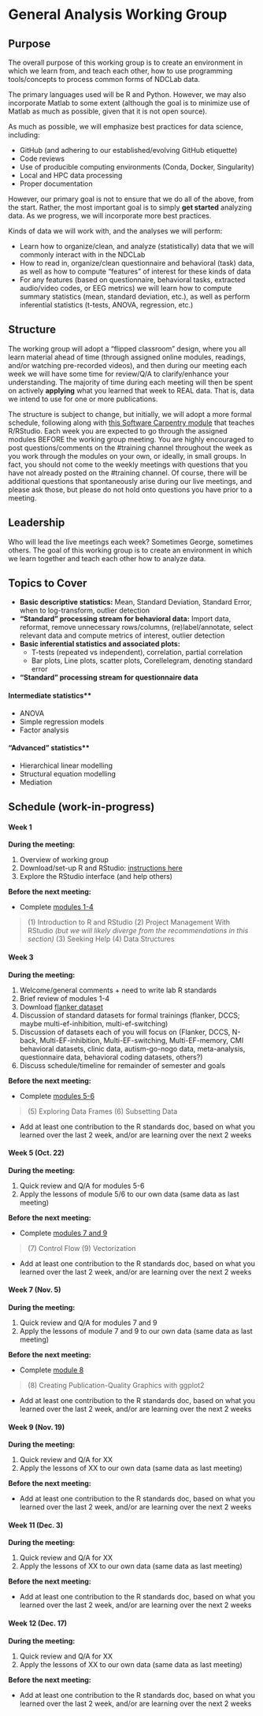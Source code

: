 # General Analysis Working Group
 
## Purpose
 
The overall purpose of this working group is to create an environment in which we learn from, and teach each other, how to use programming tools/concepts to process common forms of NDCLab data.
 
The primary languages used will be R and Python. However, we may also incorporate Matlab to some extent (although the goal is to minimize use of Matlab as much as possible, given that it is not open source).
 
As much as possible, we will emphasize best practices for data science, including:
 
* GitHub (and adhering to our established/evolving GitHub etiquette)
* Code reviews
* Use of producible computing environments (Conda, Docker, Singularity)
* Local and HPC data processing
* Proper documentation
 
However, our primary goal is not to ensure that we do all of the above, from the start. Rather, the most important goal is to simply **get started** analyzing data. As we progress, we will incorporate more best practices.
 
Kinds of data we will work with, and the analyses we will perform:
 
* Learn how to organize/clean, and analyze (statistically) data that we will commonly interact with in the NDCLab
* How to read in, organize/clean questionnaire and behavioral (task) data, as well as how to compute “features” of interest for these kinds of data
* For any features (based on questionnaire, behavioral tasks, extracted audio/video codes, or EEG metrics) we will learn how to compute summary statistics (mean, standard deviation, etc.), as well as perform inferential statistics (t-tests, ANOVA, regression, etc.)
 

## Structure
 
The working group will adopt a “flipped classroom” design, where you all learn material ahead of time (through assigned online modules, readings, and/or watching pre-recorded videos), and then during our meeting each week we will have some time for review/Q/A to clarify/enhance your understanding. The majority of time during each meeting will then be spent on actively **applying** what you learned that week to REAL data. That is, data we intend to use for one or more publications.
 
The structure is subject to change, but initially, we will adopt a more formal schedule, following along with [this Software Carpentry module](https://swcarpentry.github.io/r-novice-gapminder/) that teaches R/RStudio. Each week you are expected to go through the assigned modules BEFORE the working group meeting. You are highly encouraged to post questions/comments on the #training channel throughout the week as you work through the modules on your own, or ideally, in small groups. In fact, you should not come to the weekly meetings with questions that you have not already posted on the #training channel. Of course, there will be additional questions that spontaneously arise during our live meetings, and please ask those, but please do not hold onto questions you have prior to a meeting.
 

## Leadership
 
Who will lead the live meetings each week? Sometimes George, sometimes others. The goal of this working group is to create an environment in which we learn together and teach each other how to analyze data.
 
## Topics to Cover
* **Basic descriptive statistics:** Mean, Standard Deviation, Standard Error, when to log-transform, outlier detection
* **“Standard” processing stream for behavioral data:** Import data, reformat, remove unnecessary rows/columns, (re)label/annotate, select relevant data and compute metrics of interest, outlier detection
* **Basic inferential statistics and associated plots:**
    * T-tests (repeated vs independent), correlation, partial correlation
    * Bar plots, Line plots, scatter plots, Corellelegram, denoting standard error
* **“Standard” processing stream for questionnaire data**

#### Intermediate statistics**
* ANOVA
* Simple regression models
* Factor analysis

#### “Advanced” statistics**
* Hierarchical linear modelling
* Structural equation modelling
* Mediation


## Schedule (work-in-progress)
 
#### Week 1
**During the meeting:**
1. Overview of working group
2. Download/set-up R and RStudio: [instructions here](https://swcarpentry.github.io/r-novice-gapminder/setup.html)
3. Explore the RStudio interface (and help others)

**Before the next meeting:**
* Complete [modules 1-4](https://swcarpentry.github.io/r-novice-gapminder/)
> (1) Introduction to R and RStudio
> (2) Project Management With RStudio _(but we will likely diverge from the recommendations in this section)_
> (3) Seeking Help
> (4) Data Structures
 
#### Week 3
**During the meeting:**
1. Welcome/general comments + need to write lab R standards
2. Brief review of modules 1-4
3. Download [flanker dataset](4_ft-flanker-o_s1_r1_e1_2021-06-28_17h09.58.017.csv)
4. Discussion of standard datasets for formal trainings (flanker, DCCS; maybe multi-ef-inhibition, multi-ef-switching)
5. Discussion of datasets each of you will focus on (Flanker, DCCS, N-back, Multi-EF-inhibition, Multi-EF-switching, Multi-EF-memory, CMI behavioral datasets, clinic data, autism-go-nogo data, meta-analysis, questionnaire data, behavioral coding datasets, others?)
6. Discuss schedule/timeline for remainder of semester and goals

**Before the next meeting:**
* Complete [modules 5-6](https://swcarpentry.github.io/r-novice-gapminder/)

> (5) Exploring Data Frames
> (6) Subsetting Data
* Add at least one contribution to the R standards doc, based on what you learned over the last 2 week, and/or are learning over the next 2 weeks
 
#### Week 5 (Oct. 22)
**During the meeting:**
1. Quick review and Q/A for modules 5-6
2. Apply the lessons of module 5/6 to our own data (same data as last meeting)

**Before the next meeting:**
* Complete [modules 7 and 9](https://swcarpentry.github.io/r-novice-gapminder/)
> (7) Control Flow
> (9) Vectorization
* Add at least one contribution to the R standards doc, based on what you learned over the last 2 week, and/or are learning over the next 2 weeks

#### Week 7 (Nov. 5)
**During the meeting:**
1. Quick review and Q/A for modules 7 and 9
2. Apply the lessons of module 7 and 9 to our own data (same data as last meeting)

**Before the next meeting:**
* Complete [module 8](https://swcarpentry.github.io/r-novice-gapminder/)
> (8) Creating Publication-Quality Graphics with ggplot2
* Add at least one contribution to the R standards doc, based on what you learned over the last 2 week, and/or are learning over the next 2 weeks

#### Week 9 (Nov. 19)
**During the meeting:**
1. Quick review and Q/A for XX
2. Apply the lessons of XX to our own data (same data as last meeting)

**Before the next meeting:**
* Add at least one contribution to the R standards doc, based on what you learned over the last 2 week, and/or are learning over the next 2 weeks
 
#### Week 11 (Dec. 3)
**During the meeting:**
1. Quick review and Q/A for XX
2. Apply the lessons of XX to our own data (same data as last meeting)

**Before the next meeting:**
* Add at least one contribution to the R standards doc, based on what you learned over the last 2 week, and/or are learning over the next 2 weeks

#### Week 12 (Dec. 17)
**During the meeting:**
1. Quick review and Q/A for XX
2. Apply the lessons of XX to our own data (same data as last meeting)

**Before the next meeting:**
* Add at least one contribution to the R standards doc, based on what you learned over the last 2 week, and/or are learning over the next 2 weeks
